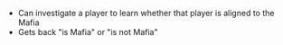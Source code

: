 - Can investigate a player to learn whether that player is aligned to the Mafia
- Gets back "is Mafia" or "is not Mafia"